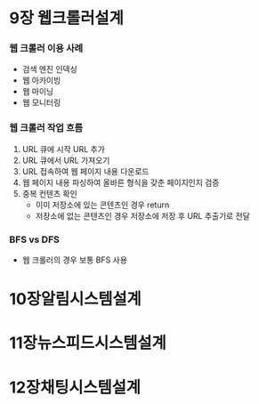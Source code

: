 # 9장 웹크롤러설계

### 웹 크롤러 이용 사례
- 검색 엔진 인덱싱
- 웹 아카이빙
- 웹 마이닝
- 웹 모니터링

### 웹 크롤러 작업 흐름
1. URL 큐에 시작 URL 추가
2. URL 큐에서 URL 가져오기
3. URL 접속하여 웹 페이지 내용 다운로드
4. 웹 페이지 내용 파싱하여 올바른 형식을 갖춘 페이지인지 검증
5. 중복 컨텐츠 확인
   - 이미 저장소에 있는 콘텐츠인 경우 return
   - 저장소에 없는 콘텐츠인 경우 저장소에 저장 후 URL 추출기로 전달


### BFS vs DFS
- 웹 크롤러의 경우 보통 BFS 사용


# 10장알림시스템설계


# 11장뉴스피드시스템설계


# 12장채팅시스템설계


